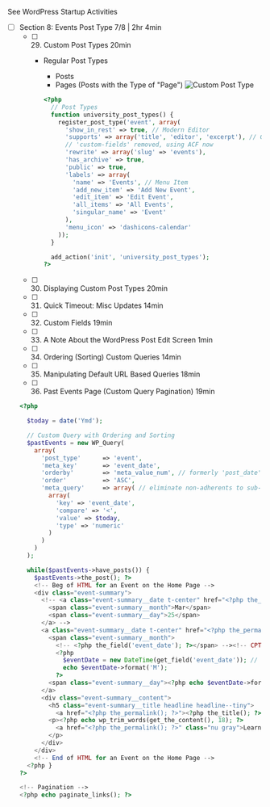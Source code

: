 See WordPress Startup Activities

- [ ] Section 8: Events Post Type 7/8 | 2hr 4min
  - [ ] 29. Custom Post Types 20min
    - Regular Post Types
      - Posts
      - Pages (Posts with the Type of "Page")
      ![Custom Post Type](https://user-images.githubusercontent.com/1640067/93379941-8f05e880-f82c-11ea-90c2-e7fda1363d53.png)
      
      ```php
      <?php 
        // Post Types
        function university_post_types() {
          register_post_type('event', array(
            'show_in_rest' => true, // Modern Editor
            'supports' => array('title', 'editor', 'excerpt'), // CPT Excerpts now happen, 'editor' is mandatory
            // 'custom-fields' removed, using ACF now
            'rewrite' => array('slug' => 'events'),
            'has_archive' => true,
            'public' => true,
            'labels' => array(
              'name' => 'Events', // Menu Item
              'add_new_item' => 'Add New Event',
              'edit_item' => 'Edit Event',
              'all_items' => 'All Events',
              'singular_name' => 'Event'
            ),
            'menu_icon' => 'dashicons-calendar'
          ));
        }

        add_action('init', 'university_post_types');
      ?>
      ```
  - [ ] 30. Displaying Custom Post Types 20min
  - [ ] 31. Quick Timeout: Misc Updates 14min
  - [ ] 32. Custom Fields 19min
  - [ ] 33. A Note About the WordPress Post Edit Screen 1min
  - [ ] 34. Ordering (Sorting) Custom Queries 14min
  - [ ] 35. Manipulating Default URL Based Queries 18min
  - [ ] 36. Past Events Page (Custom Query Pagination) 19min
  
  ```php
  <?php 

    $today = date('Ymd');

    // Custom Query with Ordering and Sorting
    $pastEvents = new WP_Query(
      array(
        'post_type'      => 'event',
        'meta_key'       => 'event_date',
        'orderby'        => 'meta_value_num', // formerly 'post_date', 'rand', meta_value !event_date
        'order'          => 'ASC',
        'meta_query'     => array( // eliminate non-adherents to sub-query
          array(
            'key' => 'event_date',
            'compare' => '<',
            'value' => $today,
            'type' => 'numeric'
          )
        )
      )
    );

    while($pastEvents->have_posts()) {
      $pastEvents->the_post(); ?>
      <!-- Beg of HTML for an Event on the Home Page -->
      <div class="event-summary">
        <!-- <a class="event-summary__date t-center" href="<?php the_permalink(); ?>">
          <span class="event-summary__month">Mar</span>
          <span class="event-summary__day">25</span>
        </a> -->
        <a class="event-summary__date t-center" href="<?php the_permalink(); ?>">
          <span class="event-summary__month">
            <!-- <?php the_field('event_date'); ?></span> --><!-- CPT Date -->
            <?php 
              $eventDate = new DateTime(get_field('event_date')); // the_field >> get_field
              echo $eventDate->format('M');
            ?>
          <span class="event-summary__day"><?php echo $eventDate->format('d'); ?></span>
        </a>
        <div class="event-summary__content">
          <h5 class="event-summary__title headline headline--tiny">
            <a href="<?php the_permalink(); ?>"><?php the_title(); ?></a></h5>
          <p><?php echo wp_trim_words(get_the_content(), 18); ?>
            <a href="<?php the_permalink(); ?>" class="nu gray">Learn more</a>
          </p>
        </div>
      </div>
      <!-- End of HTML for an Event on the Home Page -->
    <?php }
  ?>

  <!-- Pagination -->
  <?php echo paginate_links(); ?>
  ```
